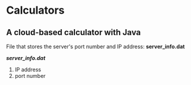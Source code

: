 # Calculators
## A cloud-based calculator with Java

File that stores the server's port number and IP address: **server_info.dat**

***server_info.dat***
1. IP address
2. port number
